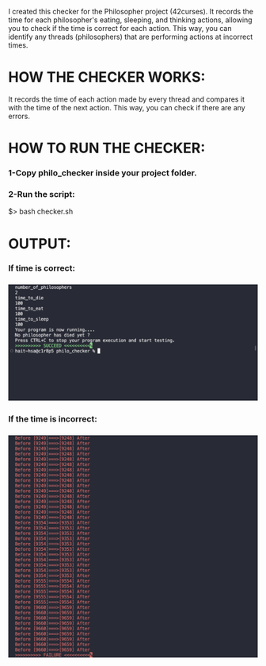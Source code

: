 I created this checker for the Philosopher project (42curses). It records the time for each philosopher's eating, sleeping, and thinking actions, allowing you to check if the time is correct for each action. This way, you can identify any threads (philosophers) that are performing actions at incorrect times.
 
  <h1>HOW THE CHECKER WORKS:</h1>
 It records the time of each action made by every thread and compares it with the time of the next action. This way, you can check if there are any errors.
 <h1>HOW TO RUN THE CHECKER:</h1>
<h3>1-Copy philo_checker inside your project folder.</h3>
<h3>2-Run the script:</h3>
   $> bash checker.sh
   <h1>OUTPUT:</h1>
 <h3>If time is correct:<h3>
<img src="https://github.com/houssame-aithsain/philosopher_checker-42cursus/blob/main/src/Screen%20Shot%202023-03-11%20at%2011.41.28%20PM.png" alt="Alt text" title="Optional title">
 <h3>If the time is incorrect:<h3>
 <img src="https://github.com/houssame-aithsain/philosopher_checker-42cursus/blob/main/src/Screen%20Shot%202023-03-11%20at%2011.45.04%20PM.png" alt="Alt text" title="Optional title">
